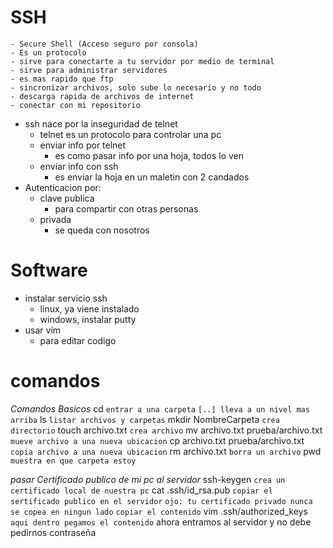 # SSH
    - Secure Shell (Acceso seguro por consola)
    - Es un protocolo
    - sirve para conectarte a tu servidor por medio de terminal
    - sirve para administrar servidores
    - es mas rapido que ftp
    - sincronizar archivos, solo sube lo necesario y no todo
    - descarga rapida de archivos de internet
    - conectar con mi repositorio
- ssh nace por la inseguridad de telnet
    - telnet es un protocolo para controlar una pc
    - enviar info por telnet
        - es como pasar info por una hoja, todos lo ven
    - enviar info con ssh
        - es enviar la hoja en un maletin con 2 candados
- Autenticacion por:
    - clave publica
        - para compartir con otras personas
    - privada
        - se queda con nosotros

# Software
- instalar servicio ssh
    - linux, ya viene instalado
    - windows, instalar putty
- usar vim
    - para editar codigo

# comandos
_Comandos Basicos_
    cd
        `entrar a una carpeta`
        `[..] lleva a un nivel mas arriba`
    ls
        `listar archivos y carpetas`
    mkdir NombreCarpeta
        `crea directorio`
    touch archivo.txt
        `crea archivo`
    mv archivo.txt prueba/archivo.txt
        `mueve archivo a una nueva ubicacion`
    cp archivo.txt prueba/archivo.txt
        `copia archivo a una nueva ubicacion`
    rm archivo.txt
        `borra un archivo`
    pwd
        `muestra en que carpeta estoy`

_pasar Certificado publico de mi pc al servidor_
    ssh-keygen
        `crea un certificado local de nuestra pc`
    cat .ssh/id_rsa.pub
        `copiar el sertificado publico en el servidor`
        `ojo: tu certificado privado nunca se copea en ningun lado`
        `copiar el contenido`
        vim .ssh/authorized_keys
            `aqui dentro pegamos el contenido`
    ahora entramos al servidor y no debe pedirnos contraseña